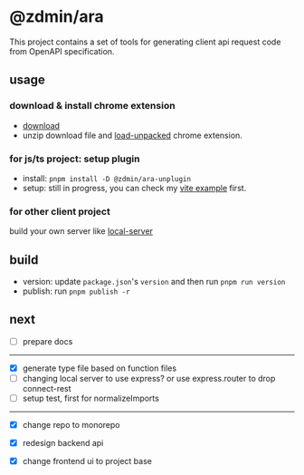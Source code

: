 # @zdmin/ara

This project contains a set of tools for generating client api request code from OpenAPI specification.

## usage

### download & install chrome extension

- [download](https://cdn.jsdelivr.net/npm/@zdmin/ara-chrome-extension)
- unzip download file and [load-unpacked](https://developer.chrome.com/docs/extensions/get-started/tutorial/hello-world#load-unpacked) chrome extension.

### for js/ts project: setup plugin

- install: `pnpm install -D @zdmin/ara-unplugin`
- setup: still in progress, you can check my [vite example](./examples/vite) first.

### for other client project

build your own server like [local-server](./packages/local-server/)

## build

- version: update `package.json`'s `version` and then run `pnpm run version`
- publish: run `pnpm publish -r`

## next

- [ ] prepare docs

---

- [x] generate type file based on function files
- [ ] changing local server to use express? or use express.router to drop connect-rest
- [ ] setup test, first for normalizeImports

---

- [x] change repo to monorepo
- [x] redesign backend api
- [x] change frontend ui to project base

